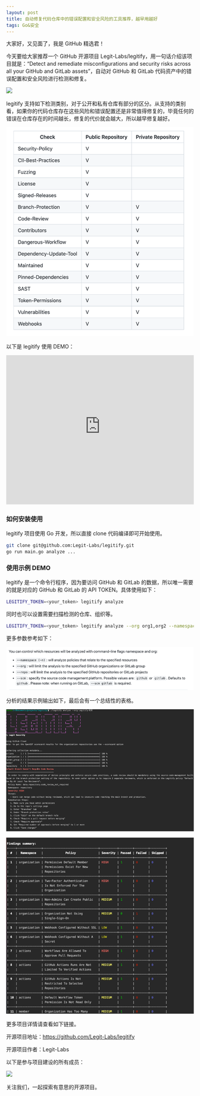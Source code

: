 ```yaml
---
layout: post
title: 自动修复代码仓库中的错误配置和安全风险的工具推荐，越早用越好
tags: Go&安全
---
```


大家好，又见面了，我是 GitHub 精选君！

今天要给大家推荐一个 GitHub 开源项目 Legit-Labs/legitify，用一句话介绍该项目就是：“Detect and remediate misconfigurations and security risks across all your GitHub and GitLab assets”，自动对 GitHub 和 GitLab 代码资产中的错误配置和安全风险进行检测和修复。

![](https://user-images.githubusercontent.com/74864790/174815311-746a0c98-9a1f-44a9-808c-035788edfd4d.png)

legitify 支持如下检测类别，对于公开和私有仓库有部分的区分。从支持的类别看，如果你的代码仓库存在这些风险和错误配置还是非常值得修复的，毕竟任何的错误在仓库存在的时间越长，修复的代价就会越大，所以越早修复越好。

![](https://raw.githubusercontent.com/ZhuPeng/pic/master/images/compress_image-20230218202454597.png)

以下是 legitify 使用 DEMO：

<iframe width="100%" height="400" src="https://user-images.githubusercontent.com/107790206/210602039-2d022692-87ea-4005-b9c6-f091158de3ce.mov" frameborder="0" allowfullscreen></iframe>

### 如何安装使用

legitify 项目使用 Go 开发，所以直接 clone 代码编译即可开始使用。

```bash
git clone git@github.com:Legit-Labs/legitify.git
go run main.go analyze ...
```


### 使用示例 DEMO

legitify 是一个命令行程序，因为要访问 GitHub 和 GitLab 的数据，所以唯一需要的就是对应的 GitHub 和 GitLab 的 API TOKEN。具体使用如下：

```bash
LEGITIFY_TOKEN=<your_token> legitify analyze
```

同时也可以设置需要扫描检测的仓库、组织等。

```bash
LEGITIFY_TOKEN=<your_token> legitify analyze --org org1,org2 --namespace organization,member
```

更多参数参考如下：

![](https://raw.githubusercontent.com/ZhuPeng/pic/master/images/compress_image-20230218203216991.png)

分析的结果示例输出如下，最后会有一个总结性的表格。

![](https://raw.githubusercontent.com/ZhuPeng/pic/master/images/compress_image-20230218203517545.png)

![](https://raw.githubusercontent.com/ZhuPeng/pic/master/images/compress_image-20230218203452186.png)

更多项目详情请查看如下链接。

开源项目地址：https://github.com/Legit-Labs/legitify 

开源项目作者：Legit-Labs

以下是参与项目建设的所有成员：

![](https://contrib.rocks/image?repo=Legit-Labs/legitify)



关注我们，一起探索有意思的开源项目。
